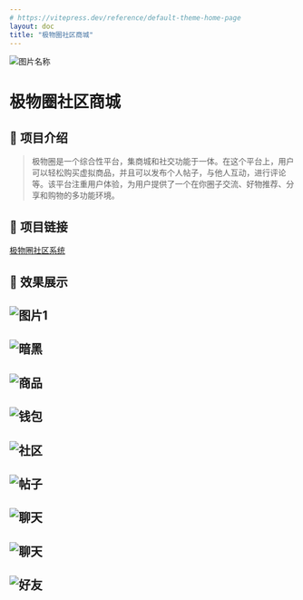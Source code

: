 ```yaml
---
# https://vitepress.dev/reference/default-theme-home-page
layout: doc
title: "极物圈社区商城"
---
```


<script setup lang="ts">
import PublicResource from '../.vitepress/compnents/PublicResource.vue'
</script>

<div text-center flex-row-c-c flex-col>
  <img class="!border-none w-8em h-8em" src="/index/jiwuquan.png" alt="图片名称"  />
</div>

# 极物圈社区商城

<!-- 公开仓库 -->
<PublicResource author="KiWi233333" repo-url="jiwu-mall-sites" />

## 🔮 项目介绍
>
>极物圈是一个综合性平台，集商城和社交功能于一体。在这个平台上，用户可以轻松购买虚拟商品，并且可以发布个人帖子，与他人互动，进行评论等。该平台注重用户体验，为用户提供了一个在你圈子交流、好物推荐、分享和购物的多功能环境。

## 🎯 项目链接

[极物圈社区系统](https://github.com/KiWi233333/jiwu-mall-sites)

## 📸 效果展示

![图片1](assets/极物圈/image.png)
---

![暗黑](assets/极物圈/image-1.png)
---

![商品](assets/极物圈/image-2.png)
---

![钱包](assets/极物圈/image-3.png)
---

![社区](assets/极物圈/image-4.png)
---

![帖子](assets/极物圈/image-5.png)
---

![聊天](assets/极物圈/image-6.png)
---

![聊天](assets/极物圈/image-7.png)
---

![好友](assets/极物圈/image-8.png)
---

